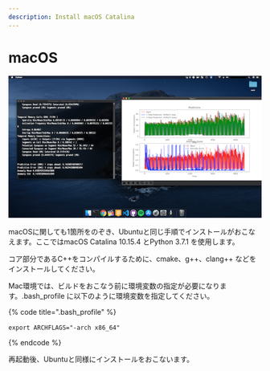 ```yaml
---
description: Install macOS Catalina
---
```


# macOS

![&#x56F3;1-2](../../.gitbook/assets/1-2.png)

macOSに関しても1箇所をのぞき、Ubuntuと同じ手順でインストールがおこなえます。ここではmacOS Catalina 10.15.4 とPython 3.7.1 を使用します。

コア部分であるC++をコンパイルするために、cmake、g++、clang++ などをインストールしてください。

Mac環境では、ビルドをおこなう前に環境変数の指定が必要になります。.bash\_profile に以下のように環境変数を指定してください。

{% code title=".bash\_profile" %}
```text
export ARCHFLAGS="-arch x86_64"
```
{% endcode %}

再起動後、Ubuntuと同様にインストールをおこないます。





